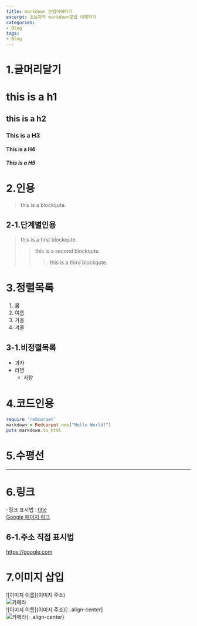 ```yaml
---
title: markdown 문법이해하기
excerpt: 초보자의 markdown문법 이해하기
categories: 
- Blog
tags:
- Blog
---
```

# 1.글머리달기
# this is a h1
## this is a h2
### This is a H3
#### This is a H4
##### This is a H5

# 2.인용
> this is a blockqute.

## 2-1.단계별인용
> this is a first blockqute.
>> this is a second blockqute.
>>> this is a third blockqute.

# 3.정렬목록  
1. 봄
2. 여름
3. 가을
4. 겨울

## 3-1.비정렬목록
* 과자
* 라면
    * 사탕

# 4.코드인용
```ruby
require 'redcarpet'
markdown = Redcarpet.new("Hello World!")
puts markdown.to_html
```

# 5.수평선  
*****

# 6.링크  
-링크 표시법 : [title](link)  
[Google 페이지 링크](https://google.com)

## 6-1.주소 직접 표시법  
<https://google.com>

# 7.이미지 삽입
![이미지 이름](이미지 주소)  
![카메라](https://devinlife.com/assets/images/bio-photo-keyboard-small.jpg)  
![이미지 이름](이미지 주소)[: .align-center]  
![카메라](https://devinlife.com/assets/images/bio-photo-keyboard-small.jpg){: .align-center}


